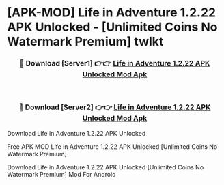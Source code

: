 # [APK-MOD] Life in Adventure 1.2.22 APK Unlocked - [Unlimited Coins No Watermark Premium] twlkt



<div align="center">
<h3>🔴 Download [Server1] 👉👉 <a href="https://momento.my/?title=Life_in_Adventure_1.2.22_APK_Unlocked">Life in Adventure 1.2.22 APK Unlocked Mod Apk</a></h3><br>

<h3>🔴 Download [Server2] 👉👉 <a href="https://momento.my/?title=Life_in_Adventure_1.2.22_APK_Unlocked">Life in Adventure 1.2.22 APK Unlocked Mod Apk</a></h3>
</div>



Download Life in Adventure 1.2.22 APK Unlocked 

Free APK MOD Life in Adventure 1.2.22 APK Unlocked [Unlimited Coins No Watermark Premium]

Download Life in Adventure 1.2.22 APK Unlocked [Unlimited Coins No Watermark Premium] Mod For Android
